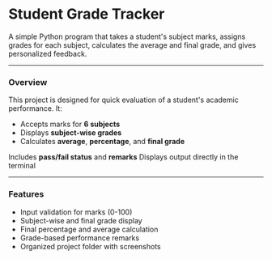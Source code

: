 # Student Grade Tracker 
 
A simple Python program that takes a student's subject marks, assigns grades for each subject, calculates the average and final grade, and gives personalized feedback. 
 
--- 
 
### Overview 
 
This project is designed for quick evaluation of a student's academic performance. It: 
 
- Accepts marks for **6 subjects** 
- Displays **subject-wise grades** 
- Calculates **average**, **percentage**, and **final grade** 
 
Includes **pass/fail status** and **remarks** 
Displays output directly in the terminal 
 
--- 
 
### Features 
 
- Input validation for marks (0-100) 
- Subject-wise and final grade display 
- Final percentage and average calculation 
- Grade-based performance remarks 
- Organized project folder with screenshots 
